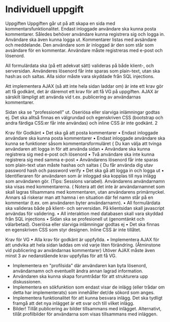 # Individuell uppgift

Uppgiften
Uppgiften går ut på att skapa en sida med kommentarsfunktionalitet. Endast inloggade
användare ska kunna posta kommentarer. Således behöver användare kunna registrera sig
och logga in. Användare ska även kunna logga ut. Kommentarer listas med avsändare och
meddelande. Den användare som är inloggad är den som står som avsändare för en kommentar.
Användare måste registreras med e-post och lösenord.


All formulärdata ska (på ett adekvat sätt) valideras på både klient-, och serversidan. Använderes
lösenord får inte sparas som plain-text, utan ska hash:as och saltas. Alla sidor måste vara
skyddade från SQL injections.


Att implementera AJAX (så att inte hela sidan laddar om) är inte ett krav gör att få
godkänt, det är däremot ett krav för att få VG på uppgiften. AJAX är särskilt lämpligt att
använda vid t.ex. publicering av användarnas kommentarer.


Sidan ska se "professionell" ut. Oseriösa eller slarviga inlämningar godtas ej. Det ska alltså
finnas en välgrundad och egenskriven CSS (bootstrap och andra färdiga CSS:er får inte
användas) och inline CSS är inte godkänt.
2


Krav för Godkänt
• Det ska gå att posta kommentarer
• Endast inloggade användare ska kunna posta kommentarer
• Endast inloggade användare ska kunna se funktioner såsom kommentarsformuläret
{ Du kan välja att tvinga användaren att logga in för att använda sidan
• Användare ska kunna registrera sig med e-post och lösenord
• Två användare ska inte kunna registrera sig med samma e-post
• Användarens lösenord får inte sparas som plain-text utan måste hashas och saltas
{ Du får använda dig utav password hash och password verify
• Det ska gå att logga in och logga ut
• Identifieraren för användaren som är inloggad ska kopplas till nya inlägg som användaren
gör. (Tips: Sessions variabel). Användarens användarnamn ska visas med kommentarerna.
{ Notera att det inte är användarnamnet som skall lagras tillsammans med kommentaren,
utan användarens primärnyckel. Annars så riskerar man att hamna
i en situation där fel namn står på en kommentar (t.ex. om användaren byter
användarnamn).
• All formulärdata ska valideras både på klient- och serversidan. På klientsidan skall
javascript användas för validering.
• All interaktion med databasen skall vara skyddad från SQL injections
• Sidan ska se profesionell ut (genomtänkt och välarbetad). Oseriösa eller slarviga inlämningar
godtas ej
• Det ska finnas en egenskriven CSS som styr designen. Inline CSS är inte tillåtet.



Krav för VG
• Alla krav för godkänt är uppfyllda.
• Implementera AJAX för att undvika att hela sidan laddas om vid varje liten förändring.
(Åtminstone vid publicering av användarnas kommentarer)
Utöver AJAX måste även minst 3 av nedanstående krav uppfyllas för att få VG.
+ Implementera en "profilsida" där användaren kan byta lösenord, användarnamn och
eventuellt ändra annan lagrad information.
+ Användaren ska kunna skapa forumtrådar för att strukturera upp diskussionen.
+ Implementera en sökfunktion som endast visar de inlägg (eller trådar om detta har
implementerats) som innehåller det/de sökord som anges.
+ Implementera funktionalitet för att kunna besvara inlägg. Det ska tydligt framgå att
det nya inlägget är ett svar och till vilket inlägg.
+ Bilder! Tillåt publicering av bilder tillsammans med inlägget. Alternativt, tillåt profilbilder
för användarna som visas tillsammans med inläggen.

